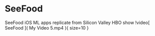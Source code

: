 # SeeFood
SeeFood  iOS ML apps replicate from Silicon Valley HBO show
!video[ SeeFood ]( My Video 5.mp4 ){ size=10 }
